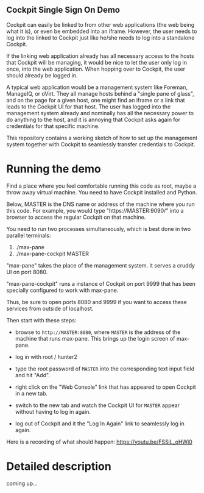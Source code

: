 Cockpit Single Sign On Demo
---------------------------

Cockpit can easily be linked to from other web applications (the web
being what it is), or even be embedded into an iframe.  However, the
user needs to log into the linked to Cockpit just like he/she needs to
log into a standalone Cockpit.

If the linking web application already has all necessary access to the
hosts that Cockpit will be managing, it would be nice to let the user
only log in once, into the web application.  When hopping over to
Cockpit, the user should already be logged in.

A typical web application would be a management system like Foreman,
ManageIQ, or oVirt.  They all manage hosts behind a "single pane of
glass", and on the page for a given host, one might find an iframe or
a link that leads to the Cockpit UI for that host.  The user has
logged into the management system already and nominally has all the
necessary power to do anything to the host, and it is annoying that
Cockpit asks again for credentials for that specific machine.


This repository contains a working sketch of how to set up the
management system together with Cockpit to seamlessly transfer
credentials to Cockpit.

# Running the demo

Find a place where you feel comfortable running this code as root,
maybe a throw away virtual machine.  You need to have Cockpit
installed and Python.

Below, MASTER is the DNS name or address of the machine where you run
this code.  For example, you would type "https://MASTER:9090/" into a
browser to access the regular Cockpit on that machine.

You need to run two processes simultaneously, which is best done in
two parallel terminals:

 1) ./max-pane
 2) ./max-pane-cockpit MASTER

"max-pane" takes the place of the management system.  It serves a
cruddy UI on port 8080.

"max-pane-cockpit" runs a instance of Cockpit on port 9999 that has
been specially configured to work with max-pane.

Thus, be sure to open ports 8080 and 9999 if you want to access these
services from outside of localhost.

Then start with these steps:

 - browse to `http://MASTER:8080`, where `MASTER` is the address of
   the machine that runs max-pane.  This brings up the login screen of
   max-pane.

 - log in with root / hunter2

 - type the root password of `MASTER` into the corresponding text
   input field and hit "Add".

 - right click on the "Web Console" link that has appeared to open
   Cockpit in a new tab.

 - switch to the new tab and watch the Cockpit UI for `MASTER` appear
   without having to log in again.

 - log out of Cockpit and it the "Log In Again" link to seamlessly log
   in again.

Here is a recording of what should happen: https://youtu.be/FSSiL_oHWi0

# Detailed description

coming up...
